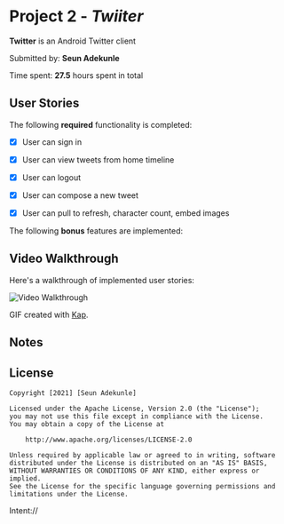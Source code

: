 # Project 2 - *Twiiter*

**Twitter** is an Android Twitter client

Submitted by: **Seun Adekunle**

Time spent: **27.5** hours spent in total

## User Stories

The following **required** functionality is completed:

* [X] User can sign in
* [X] User can view tweets from home timeline
* [X] User can logout
* [X] User can compose a new tweet
* [X] User can pull to refresh, character count, embed images


The following **bonus** features are implemented:

<!-- * [X] Rounded corners for images
* [X] Improved user interface
* [X] Allow video trailers to be played fullscreen -->

## Video Walkthrough

Here's a walkthrough of implemented user stories:

<img src='https://github.com/seunadekunle/ToDo/blob/master/walkthrough.gif' title='Video Walkthrough' width='' alt='Video Walkthrough' />

GIF created with [Kap](https://getkap.co/).

## Notes




## License

    Copyright [2021] [Seun Adekunle]

    Licensed under the Apache License, Version 2.0 (the "License");
    you may not use this file except in compliance with the License.
    You may obtain a copy of the License at

        http://www.apache.org/licenses/LICENSE-2.0

    Unless required by applicable law or agreed to in writing, software
    distributed under the License is distributed on an "AS IS" BASIS,
    WITHOUT WARRANTIES OR CONDITIONS OF ANY KIND, either express or implied.
    See the License for the specific language governing permissions and
    limitations under the License.


Intent://
